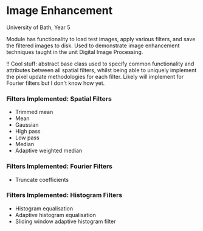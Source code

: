 # Image Enhancement
University of Bath, Year 5

Module has functionality to load test images, apply various filters, and save the filtered images to disk. Used to demonstrate image enhancement techniques taught in the unit Digital Image Processing. 

‼ Cool stuff: abstract base class used to specify common functionality and attributes between all spatial filters, whilst being able to uniquely implement the pixel update methodologies for each filter. Likely will implement for Fourier filters but I don't know how yet.

### Filters Implemented: Spatial Filters
* Trimmed mean
* Mean
* Gaussian
* High pass
* Low pass
* Median
* Adaptive weighted median

### Filters Implemented: Fourier Filters
* Truncate coefficients

### Filters Implemented: Histogram Filters
* Histogram equalisation
* Adaptive histogram equalisation
* Sliding window adaptive histogram filter
